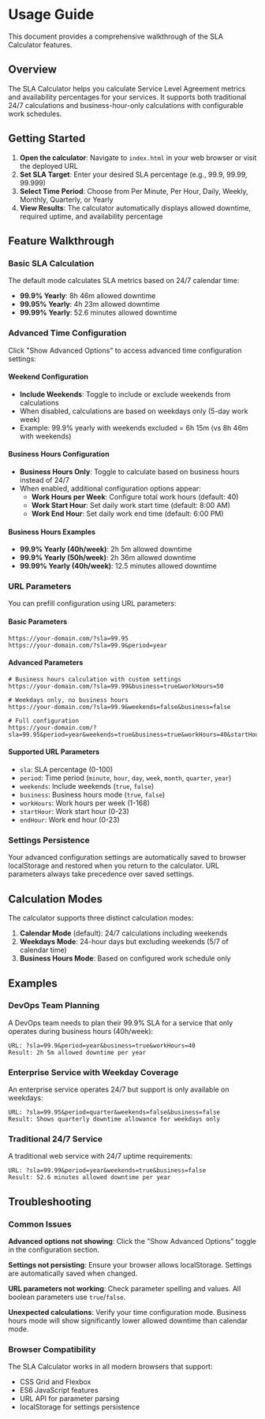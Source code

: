 # Usage Guide

This document provides a comprehensive walkthrough of the SLA Calculator features.

## Overview

The SLA Calculator helps you calculate Service Level Agreement metrics and availability percentages for your services. It supports both traditional 24/7 calculations and business-hour-only calculations with configurable work schedules.

## Getting Started

1. **Open the calculator**: Navigate to `index.html` in your web browser or visit the deployed URL
2. **Set SLA Target**: Enter your desired SLA percentage (e.g., 99.9, 99.99, 99.999)
3. **Select Time Period**: Choose from Per Minute, Per Hour, Daily, Weekly, Monthly, Quarterly, or Yearly
4. **View Results**: The calculator automatically displays allowed downtime, required uptime, and availability percentage

## Feature Walkthrough

### Basic SLA Calculation

The default mode calculates SLA metrics based on 24/7 calendar time:

- **99.9% Yearly**: 8h 46m allowed downtime
- **99.95% Yearly**: 4h 23m allowed downtime  
- **99.99% Yearly**: 52.6 minutes allowed downtime

### Advanced Time Configuration

Click "Show Advanced Options" to access advanced time configuration settings:

#### Weekend Configuration
- **Include Weekends**: Toggle to include or exclude weekends from calculations
- When disabled, calculations are based on weekdays only (5-day work week)
- Example: 99.9% yearly with weekends excluded = 6h 15m (vs 8h 46m with weekends)

#### Business Hours Configuration
- **Business Hours Only**: Toggle to calculate based on business hours instead of 24/7
- When enabled, additional configuration options appear:
  - **Work Hours per Week**: Configure total work hours (default: 40)
  - **Work Start Hour**: Set daily work start time (default: 8:00 AM)
  - **Work End Hour**: Set daily work end time (default: 6:00 PM)

#### Business Hours Examples
- **99.9% Yearly (40h/week)**: 2h 5m allowed downtime
- **99.9% Yearly (50h/week)**: 2h 36m allowed downtime
- **99.99% Yearly (40h/week)**: 12.5 minutes allowed downtime

### URL Parameters

You can prefill configuration using URL parameters:

#### Basic Parameters
```
https://your-domain.com/?sla=99.95
https://your-domain.com/?sla=99.9&period=year
```

#### Advanced Parameters
```
# Business hours calculation with custom settings
https://your-domain.com/?sla=99.99&business=true&workHours=50

# Weekdays only, no business hours
https://your-domain.com/?sla=99.9&weekends=false&business=false

# Full configuration
https://your-domain.com/?sla=99.95&period=year&weekends=true&business=true&workHours=40&startHour=9&endHour=17
```

#### Supported URL Parameters
- `sla`: SLA percentage (0-100)
- `period`: Time period (`minute`, `hour`, `day`, `week`, `month`, `quarter`, `year`)
- `weekends`: Include weekends (`true`, `false`)
- `business`: Business hours mode (`true`, `false`) 
- `workHours`: Work hours per week (1-168)
- `startHour`: Work start hour (0-23)
- `endHour`: Work end hour (0-23)

### Settings Persistence

Your advanced configuration settings are automatically saved to browser localStorage and restored when you return to the calculator. URL parameters always take precedence over saved settings.

## Calculation Modes

The calculator supports three distinct calculation modes:

1. **Calendar Mode** (default): 24/7 calculations including weekends
2. **Weekdays Mode**: 24-hour days but excluding weekends (5/7 of calendar time)
3. **Business Hours Mode**: Based on configured work schedule only

## Examples

### DevOps Team Planning
A DevOps team needs to plan their 99.9% SLA for a service that only operates during business hours (40h/week):

```
URL: ?sla=99.9&period=year&business=true&workHours=40
Result: 2h 5m allowed downtime per year
```

### Enterprise Service with Weekday Coverage
An enterprise service operates 24/7 but support is only available on weekdays:

```
URL: ?sla=99.95&period=quarter&weekends=false&business=false  
Result: Shows quarterly downtime allowance for weekdays only
```

### Traditional 24/7 Service
A traditional web service with 24/7 uptime requirements:

```
URL: ?sla=99.99&period=year&weekends=true&business=false
Result: 52.6 minutes allowed downtime per year
```

## Troubleshooting

### Common Issues

**Advanced options not showing**: Click the "Show Advanced Options" toggle in the configuration section.

**Settings not persisting**: Ensure your browser allows localStorage. Settings are automatically saved when changed.

**URL parameters not working**: Check parameter spelling and values. All boolean parameters use `true`/`false`.

**Unexpected calculations**: Verify your time configuration mode. Business hours mode will show significantly lower allowed downtime than calendar mode.

### Browser Compatibility

The SLA Calculator works in all modern browsers that support:
- CSS Grid and Flexbox
- ES6 JavaScript features  
- URL API for parameter parsing
- localStorage for settings persistence